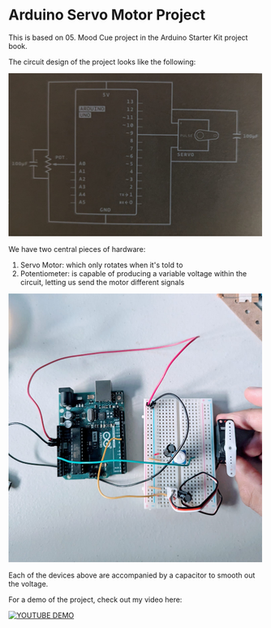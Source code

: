 # Arduino Servo Motor Project

This is based on 05. Mood Cue project in the Arduino Starter Kit project book.

The circuit design of the project looks like the following:

<img width="500" src="Circuit.jpeg">

We have two central pieces of hardware:
	<ol><li>Servo Motor: which only rotates when it's told to</li>
 	<li>Potentiometer: is capable of producing a variable voltage within the circuit, letting us send the motor different signals</li></ol>

<img width="500" src="Board.jpeg">

Each of the devices above are accompanied by a capacitor to smooth out the voltage.

For a demo of the project, check out my video here:

[![YOUTUBE DEMO](https://img.youtube.com/vi/k8dM7iDKz1Q/0.jpg)](https://www.youtube.com/watch?v=k8dM7iDKz1Q)
